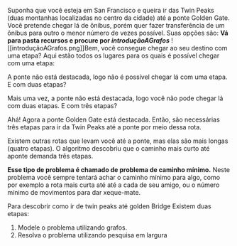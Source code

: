 Suponha que você esteja em San Francisco e queira ir das Twin Peaks (duas montanhas localizadas no centro da cidade) até a ponte Golden Gate. Você pretende chegar lá de ônibus, porém quer fazer transferência de um ônibus para outro o menor número de vezes possível. Suas opções são: **Vá para pasta recursos e procure por _introduçãoAGrafos_**
![[introduçãoAGrafos.png]]Bem, você consegue chegar ao seu destino com uma etapa? Aqui estão todos os lugares para os quais é possível chegar com uma etapa:

A ponte não está destacada, logo não é possível chegar lá com uma etapa. E com duas etapas?

Mais uma vez, a ponte não está destacada, logo você não pode chegar lá com duas etapas. E com três etapas?

Ahá! Agora a ponte Golden Gate está destacada. Então, são necessárias três etapas para ir da Twin Peaks até a ponte por meio dessa rota.

Existem outras rotas que levam você até a ponte, mas elas são mais longas (quatro etapas). O algoritmo descobriu que o caminho mais curto até aponte demanda três etapas.

**Esse tipo de problema é chamado de problema de caminho mínimo.** Neste problema você sempre tentará achar o caminho mínimo para algo, como por exemplo a rota mais curta até até a cada de seu amigo, ou o número mínimo de movimentos para dar xeque-mate.

Para descobrir como ir de twin peaks até golden Bridge Existem duas etapas:

1. Modele o problema utilizando grafos.
2. Resolva o problema utilizando pesquisa em largura 
